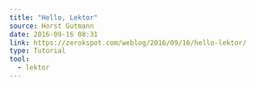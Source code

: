 ```yaml
---
title: "Hello, Lektor"
source: Horst Gutmann 
date: 2016-09-16 08:31
link: https://zerokspot.com/weblog/2016/09/16/hello-lektor/
type: Tutorial
tool:
  - lektor
---
```







